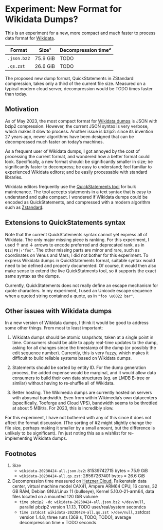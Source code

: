 # Experiment: New Format for Wikidata Dumps?

This is an experiment for a new, more compact and much faster to process
data format for [Wikidata](https://wikidata.org).

| Format      |     Size¹ |  Decompression time² |
|-------------|-----------|----------------------|
| `.json.bz2` |  75.9 GiB |                 TODO |
| `.qs.zst`   |  26.6 GiB |                 TODO |


The proposed new dump format, QuickStatements in ZStandard compression,
takes only a third of the current file size. Measured on a typical
modern cloud server, decompression would be TODO times faster than today.


## Motivation

As of May 2023, the most compact format for [Wikidata
dumps](https://dumps.wikimedia.org/wikidatawiki/entities/20230424/) is
JSON with bzip2 compression.  However, the current JSON syntax is very
verbose, which makes it slow to process. Another issue is bzip2: since
its invention 27 years ago, newer algorithms have been designed that
can be decompressed much faster on today’s machines.

As a frequent user of Wikidata dumps, I got annoyed by the cost of
processing the current format, and wondered how a better format could
look. Specifically, a new format should: be significantly smaller in
size; be significantly faster to decompress; be easy to understand;
feel familiar to experienced Wikidata editors; and be easily
processable with standard libraries.

Wikidata editors frequently use the [QuickStatements
tool](https://www.wikidata.org/wiki/Help:QuickStatements) for bulk
maintenance. The tool accepts statements in a text syntax that is easy
to understand and quite compact. I wondered if Wikidata dumps could be
encoded as QuickStatements, and compressed with a modern algorithm
such as [Zstandard](https://en.wikipedia.org/wiki/Zstd).


## Extensions to QuickStatements syntax

Note that the current QuickStatements syntax cannot yet express all of
Wikidata.  The only major missing piece is ranking. For this experiment, I
used ↑ and ↓ arrows to encode preferred and deprecated rank, as in
`Q12|P9|↑"foo"`. The other missing parts are minor and rare, such as
coordinates on Venus and Mars; I did not bother for this experiment. To
express Wikidata dumps in QuickStatements format, suitable syntax
would need to be defined and properly documented. Of course, it would
then also make sense to extend the live QuickStatments tool, so it supports
the exact same syntax as the dumps.

Currently, QuickStatements does not really define an escape mechanism
for quote characters. In my experiment, I used an Unicode escape sequence
when a quoted string contained a quote, as in `"foo \u0022 bar"`.


## Other issues with Wikidata dumps

In a new version of Wikidata dumps, I think it would be good to
address some other things. From most to least important:

1. Wikidata dumps should be atomic snapshots, taken at a single point
in time. Consumers should be able to apply real-time updates to the
dump, asking for all changes since the timestamp of the dump (or
possibly the edit sequence number). Currently, this is very fuzzy,
which makes it difficult to build reliable systems based on Wikidata
dumps.

2. Statements should be sorted by entity ID. For the dump generation
process, the added expense would be marginal, and it would allow data
consumers to build their own data structures (eg. an LMDB B-tree or
similar) without having to re-shuffle all of Wikidata.

3. Better hosting. The Wikimedia dumps are currently hosted on servers
with abysmal bandwidth.  Even from within Wikimedia’s own datacenters
(specifically, Tooforge and Cloud VPS), bandwidth seems to be
throttled at about 5 MBit/s. For 2023, this is incredibly slow.

For this experiment, I have not bothered with any of this since it does
not affect the format discussion. (The sorting of #2 might slightly
change the file size, perhaps making it smaller by a small amount,
but the difference is unlikely to be significant). I’m just noting this
as a wishlist for re-implementing Wikidata dumps.


## Footnotes

1. Size
    * `wikidata-20230424-all.json.bz2`: 81539742715 bytes = 75.9 GiB
	* `wikidata-20230424-all.qs.zst`: 28567267401 bytes = 26.6 GiB
2. Decompression time measured on [Hetzner Cloud](https://www.hetzner.com/cloud), Falkenstein data center, virtual machine model CAX41, Ampere ARM64 CPU, 16 cores, 32 GB RAM, Debian GNU/Linux 11 (bullseye), Kernel 5.10.0-21-arm64, data files located on a mounted 120 GiB volume
    * `time pbzip2 -dc wikidata-20230424-all.json.bz2 >/dev/null`, parallel pbzip2 version 1.1.13, TODO user/real/system secondcs
    * `time zstdcat wikidata-20230424-all.qs.zst >/dev/null`, zstdcat version 1.4.8, three runs [369 s, TODO, TODO], average decompression time = TODO seconds
